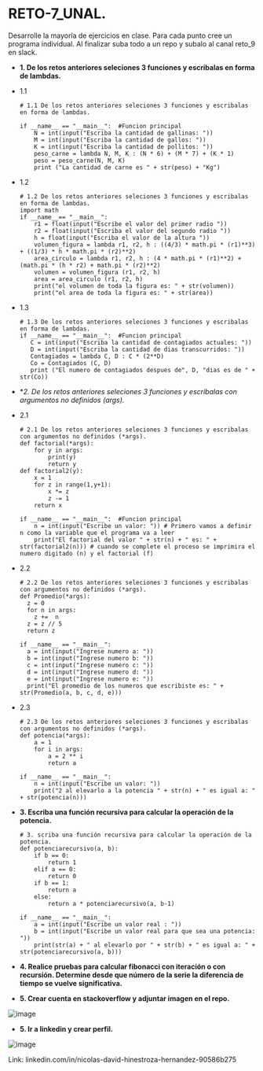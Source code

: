 # RETO-7_UNAL.
Desarrolle la mayoría de ejercicios en clase. Para cada punto cree un programa individual. Al finalizar suba todo a un repo y subalo al canal reto_9 en slack.

- **1. De los retos anteriores seleciones 3 funciones y escribalas en forma de lambdas.**

- 1.1



      # 1.1 De los retos anteriores seleciones 3 funciones y escribalas en forma de lambdas.

      if __name__ == "__main__":  #Funcion principal
          N = int(input("Escriba la cantidad de gallinas: "))
          M = int(input("Escriba la cantidad de gallos: "))
          K = int(input("Escriba la cantidad de pollitos: "))
          peso_carne = lambda N, M, K : (N * 6) + (M * 7) + (K * 1)
          peso = peso_carne(N, M, K)
          print ("La cantidad de carne es " + str(peso) + "Kg")
- 1.2



      # 1.2 De los retos anteriores seleciones 3 funciones y escribalas en forma de lambdas.
      import math
      if __name__== "__main__":
          r1 = float(input("Escribe el valor del primer radio "))
          r2 = float(input("Escriba el valor del segundo radio "))
          h = float(input("Escriba el valor de la altura "))
          volumen_figura = lambda r1, r2, h : ((4/3) * math.pi * (r1)**3) + ((1/3) * h * math.pi * (r2)**2)
          area_circulo = lambda r1, r2, h : (4 * math.pi * (r1)**2) + (math.pi * (h * r2) + math.pi * (r2)**2)
          volumen = volumen_figura (r1, r2, h)
          area = area_circulo (r1, r2, h)
          print("el volumen de toda la figura es: " + str(volumen))
          print("el area de toda la figura es: " + str(area))
- 1.3



      # 1.3 De los retos anteriores seleciones 3 funciones y escribalas en forma de lambdas.
      if __name__ == "__main__":  #Funcion principal
         C = int(input("Escriba la cantidad de contagiados actuales: "))
         D = int(input("Escriba la cantidad de dias transcurridos: "))
         Contagiados = lambda C, D : C * (2**D)
         Co = Contagiados (C, D)
         print ("El numero de contagiados despues de", D, "dias es de " + str(Co))


-  **2. De los retos anteriores seleciones 3 funciones y escribalas con argumentos no definidos (*args).**

- 2.1



      # 2.1 De los retos anteriores seleciones 3 funciones y escribalas con argumentos no definidos (*args).
      def factorial(*args):
          for y in args:
              print(y)
              return y
      def factorial2(y):    
          x = 1
          for z in range(1,y+1):
              x *= z
              z -= 1
          return x

      if __name__ == "__main__":  #Funcion principal
          n = int(input("Escribe un valor: ")) # Primero vamos a definir n como la variable que el programa va a leer
          print("El factorial del valor " + str(n) + " es: " + str(factorial2(n))) # cuando se complete el proceso se imprimira el numero digitado (n) y el factorial (f)
          
- 2.2

      # 2.2 De los retos anteriores seleciones 3 funciones y escribalas con argumentos no definidos (*args).
      def Promedio(*args):
        z = 0
        for n in args:
          z +=  n
        z = z // 5 
        return z

      if __name__ == "__main__":
        a = int(input("Ingrese numero a: "))
        b = int(input("Ingrese numero b: "))
        c = int(input("Ingrese numero c: "))
        d = int(input("Ingrese numero d: "))
        e = int(input("Ingrese numero e: "))
        print("El promedio de los numeros que escribiste es: " + str(Promedio(a, b, c, d, e)))
        
- 2.3

      # 2.3 De los retos anteriores seleciones 3 funciones y escribalas con argumentos no definidos (*args). 
      def potencia(*args):
          a = 1
          for i in args:
              a = 2 ** i
              return a

      if __name__ == "__main__":
          n = int(input("Escribe un valor: "))
          print("2 al elevarlo a la potencia " + str(n) + " es igual a: " + str(potencia(n)))

- **3. Escriba una función recursiva para calcular la operación de la potencia.** 

      # 3. scriba una función recursiva para calcular la operación de la potencia.
      def potenciarecursivo(a, b):
          if b == 0:
              return 1
          elif a == 0:
              return 0
          if b == 1:
              return a
          else:
              return a * potenciarecursivo(a, b-1)
    
      if __name__ == "__main__":    
          a = int(input("Escribe un valor real : "))
          b = int(input("Escribe un valor real para que sea una potencia: "))
          print(str(a) + " al elevarlo por " + str(b) + " es igual a: " + str(potenciarecursivo(a, b)))

- **4. Realice pruebas para calcular fibonacci con iteración o con recursión. Determine desde que número de la serie la diferencia de tiempo se vuelve significativa.**



- **5. Crear cuenta en stackoverflow y adjuntar imagen en el repo.**

![image](https://user-images.githubusercontent.com/124611099/236643870-49ea32ef-3c5a-43e1-b804-a5bb18108af1.png)

- **5. Ir a linkedin y crear perfil.**

![image](https://user-images.githubusercontent.com/124611099/236644018-65cf6ffe-1341-4c63-94b6-7349e3596d8f.png)

Link: linkedin.com/in/nicolas-david-hinestroza-hernandez-90586b275

